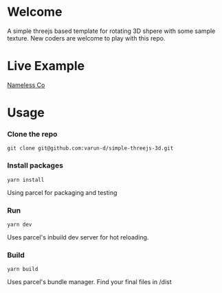 # Welcome
A simple threejs based template for rotating 3D shpere with some sample texture.
New coders are welcome to play with this repo.

# Live Example
[Nameless Co](http:///www.thisnameless.com)

# Usage

### Clone the repo
```git clone git@github.com:varun-d/simple-threejs-3d.git```

### Install packages
```yarn install```

Using parcel for packaging and testing

### Run
```yarn dev```

Uses parcel's inbuild dev server for hot reloading.

### Build
```yarn build```

Uses parcel's bundle manager. Find your final files in /dist
